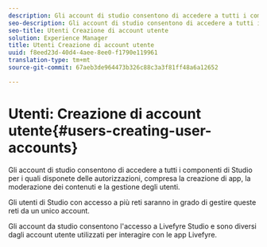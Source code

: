 ```yaml
---
description: Gli account di studio consentono di accedere a tutti i componenti di Studio per i quali disponete delle autorizzazioni, compresa la creazione di app, la moderazione dei contenuti e la gestione degli utenti.
seo-description: Gli account di studio consentono di accedere a tutti i componenti di Studio per i quali disponete delle autorizzazioni, compresa la creazione di app, la moderazione dei contenuti e la gestione degli utenti.
seo-title: Utenti Creazione di account utente
solution: Experience Manager
title: Utenti Creazione di account utente
uuid: f8eed23d-40d4-4aee-8ee0-f1790e119961
translation-type: tm+mt
source-git-commit: 67aeb3de964473b326c88c3a3f81ff48a6a12652

---
```



# Utenti: Creazione di account utente{#users-creating-user-accounts}

Gli account di studio consentono di accedere a tutti i componenti di Studio per i quali disponete delle autorizzazioni, compresa la creazione di app, la moderazione dei contenuti e la gestione degli utenti.

Gli utenti di Studio con accesso a più reti saranno in grado di gestire queste reti da un unico account.

Gli account da studio consentono l'accesso a Livefyre Studio e sono diversi dagli account utente utilizzati per interagire con le app Livefyre.
